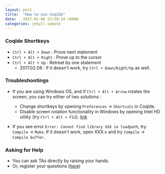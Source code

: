```yaml
---
layout: post
title:  "How to use CoqIde"
date:   2017-02-06 23:59:34 +0900
categories: jekyll update
---
```


### CoqIde Shortkeys

- `Ctrl + Alt + Down` : Prove next statement
- `Ctrl + Alt + Right` : Prove up to the cursor
- `Ctrl + Alt + Up` : Retreat by one statement
    + 2017.02.08 : If it doesn't work, try `Ctrl + Down/Right/Up` as well.

### Troubleshootings

- If you are using Windows OS, and if `Ctrl + Alt + Arrow` rotates the screen, you can try either of two solutions :
    + Change shortkeys by opening `Preferences` -> `Shortcuts` in CoqIde.
    + Disable screen rotation functionality in Windows by opening Intel HD utility (try `Ctrl + Alt + F12`). [link](http://superuser.com/questions/592684/disable-screen-orientation-hot-keys-in-windows-8-ctrl-alt-arrow)

- If you see error `Error: Cannot find library XXX in loadpath`, try `Compile` -> `Make`. If it doesn't work, open XXX.v and try `Compile` -> `Compile buffer`.

### Asking for Help

- You can ask TAs directly by raising your hands.
- Or, register your questions ([here](https://github.com/sigpl2017/sigpl2017.github.io/issues))
